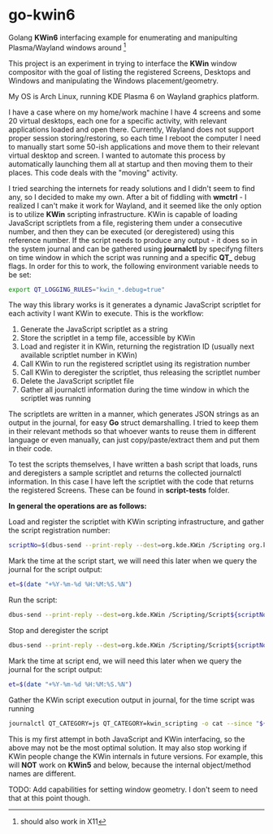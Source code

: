 # go-kwin6
Golang **KWin6** interfacing example for enumerating and manipulting Plasma/Wayland windows around [^x11]


This project is an experiment in trying to interface the **KWin** window compositor with the goal of listing the registered 
Screens, Desktops and Windows and manipulating the Windows placement/geometry.

My OS is Arch Linux, running KDE Plasma 6 on Wayland graphics platform.

I have a case where on my home/work machine I have 4 screens and some 20 virtual desktops, each one for a specific activity, with 
relevant applications loaded and open there. Currently, Wayland does not support proper session storing/restoring, so each
time I reboot the computer I need to manually start some 50-ish applications and move them to their relevant virtual 
desktop and screen. I wanted to automate this process by automatically launching them all at startup and then moving 
them to their places. This code deals with the "moving" activity.

I tried searching the internets for ready solutions and I didn't seem to find any, so I decided to make my own. After a 
bit of fiddling with **wmctrl** - I realized I can't make it work for Wayland, and it seemed like the only option is to 
utilize **KWin** scripting infrastructure. KWin is capable of loading JavaScript scriptlets from a file, registering them 
under a consecutive number, and then they can be executed (or deregistered) using this reference number. If the script 
needs to produce any output - it does so in the system journal and can be gathered using **journalctl** by specifyng 
filters on time window in which the script was running and a specific **QT_** debug flags. In order for this to work, the 
following environment variable needs to be set:

```bash
export QT_LOGGING_RULES="kwin_*.debug=true"
```


The way this library works is it generates a dynamic JavaScript scriptlet for each activity I want KWin to execute. 
This is the workflow:
1. Generate the JavaScript scriptlet as a string
2. Store the scriptlet in a temp file, accessible by KWin
3. Load and register it in KWin, returning the registration ID (usually next available scriptlet number in KWin)
4. Call KWin to run the registered scriptlet using its registration number
5. Call KWin to deregister the scriptlet, thus releasing the scriptlet number
6. Delete the JavaScript scriptlet file
7. Gather all journalctl information during the time window in which the scriptlet was running

The scriptlets are written in a manner, which generates JSON strings as an output in the journal, for easy **Go** struct 
demarshalling. I tried to keep them in their relevant methods so that whoever wants to reuse them in different language 
or even manually, can just copy/paste/extract them and put them in their code.

To test the scripts themselves, I have written a bash script that loads, runs and deregisters a sample scriptlet and 
returns the collected journalctl information. In this case I have left the scriptlet with the code that returns the 
registered Screens. These can be found in **script-tests** folder.

**In general the operations are as follows:**

Load and register the scriptlet with KWin scripting infrastructure, and gather the script registration number:
```bash
scriptNo=$(dbus-send --print-reply --dest=org.kde.KWin /Scripting org.kde.kwin.Scripting.loadScript string:nameOfTheFileContainingTheScriptlet | tail -1 | cut -c 10-11)
```

Mark the time at the script start, we will need this later when we query the journal for the script output:
```bash
et=$(date "+%Y-%m-%d %H:%M:%S.%N")
```

Run the script:
```bash
dbus-send --print-reply --dest=org.kde.KWin /Scripting/Script${scriptNo} org.kde.kwin.Script.run
```

Stop and deregister the script

```bash
dbus-send --print-reply --dest=org.kde.KWin /Scripting/Script${scriptNo} org.kde.kwin.Script.stop
```

Mark the time at script end, we will need this later when we query the journal for the script output:

```bash
et=$(date "+%Y-%m-%d %H:%M:%S.%N")
```

Gather the KWin script execution output in journal, for the time script was running
```bash
journalctl QT_CATEGORY=js QT_CATEGORY=kwin_scripting -o cat --since "${st}" --until "${et}" --no-pager
```

This is my first attempt in both JavaScript and KWin interfacing, so the above may not be the most optimal solution.
It may also stop working if KWin people change the KWin internals in future versions. For example, this 
will **NOT** work on **KWin5** and below, because the internal object/method names are different.

TODO: Add capabilities for setting window geometry. I don't seem to need that at this point though.

[^x11]: should also work in X11
